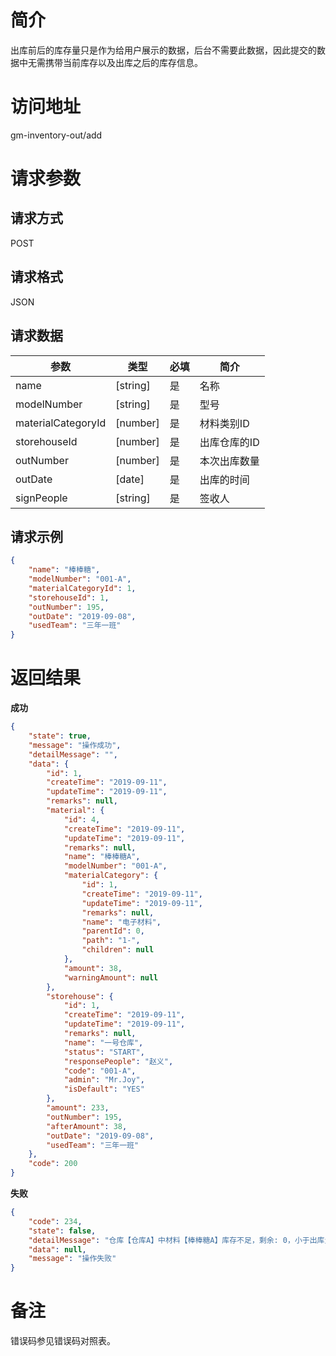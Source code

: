 # 简介
出库前后的库存量只是作为给用户展示的数据，后台不需要此数据，因此提交的数据中无需携带当前库存以及出库之后的库存信息。

# 访问地址
gm-inventory-out/add

# 请求参数

## 请求方式
POST

## 请求格式
JSON

## 请求数据
|参数|类型|必填|简介|
|-|-|-|-|
|name|[string]|是|名称|
|modelNumber|[string]|是|型号|
|materialCategoryId|[number]|是|材料类别ID|
|storehouseId|[number]|是|出库仓库的ID|
|outNumber|[number]|是|本次出库数量|
|outDate|[date]|是|出库的时间|
|signPeople|[string]|是|签收人|

## 请求示例
```json
{
    "name": "棒棒糖",
    "modelNumber": "001-A",
    "materialCategoryId": 1,
    "storehouseId": 1,
    "outNumber": 195,
    "outDate": "2019-09-08",
    "usedTeam": "三年一班"
}
```

# 返回结果
**成功**
```json
{
    "state": true,
    "message": "操作成功",
    "detailMessage": "",
    "data": {
        "id": 1,
        "createTime": "2019-09-11",
        "updateTime": "2019-09-11",
        "remarks": null,
        "material": {
            "id": 4,
            "createTime": "2019-09-11",
            "updateTime": "2019-09-11",
            "remarks": null,
            "name": "棒棒糖A",
            "modelNumber": "001-A",
            "materialCategory": {
                "id": 1,
                "createTime": "2019-09-11",
                "updateTime": "2019-09-11",
                "remarks": null,
                "name": "电子材料",
                "parentId": 0,
                "path": "1-",
                "children": null
            },
            "amount": 38,
            "warningAmount": null
        },
        "storehouse": {
            "id": 1,
            "createTime": "2019-09-11",
            "updateTime": "2019-09-11",
            "remarks": null,
            "name": "一号仓库",
            "status": "START",
            "responsePeople": "赵义",
            "code": "001-A",
            "admin": "Mr.Joy",
            "isDefault": "YES"
        },
        "amount": 233,
        "outNumber": 195,
        "afterAmount": 38,
        "outDate": "2019-09-08",
        "usedTeam": "三年一班"
    },
    "code": 200
}
```

**失败**
```json
{
    "code": 234,
    "state": false,
    "detailMessage": "仓库【仓库A】中材料【棒棒糖A】库存不足，剩余: 0，小于出库量: 233",
    "data": null,
    "message": "操作失败"
}
```

# 备注
错误码参见错误码对照表。